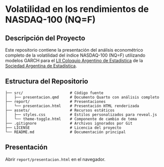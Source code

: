 # Volatilidad en los rendimientos de NASDAQ-100 (NQ=F)

## Descripción del Proyecto

Este repositorio contiene la presentación del análisis econométrico completo de la volatilidad del índice NASDAQ-100 (NQ=F) utilizando modelos GARCH para el [LII Coloquio Argentino de Estadística](https://curso-de-admisi-n-especial-jee-2024--dbulloni.on.websim.ai/#inicio) de la [Sociedad Argentina de Estadística](https://www.s-a-e.org.ar).

## Estructura del Repositorio

```
├── src/                     # Código fuente
│   ├── presentacion.qmd     # Documento Quarto con análisis completo
├── report/                  # Presentaciones
│   └── presentacion.html    # Presentación HTML renderizada
├── assets/                  # Recursos estáticos
│   ├── styles.css           # Estilos personalizados para reveal.js
│   └── theme-toggle.html    # Componente de cambio de tema
├── .gitignore               # Archivos ignorados por Git
├── LICENSE                  # Licencia del proyecto
└── README.md                # Documentación principal
```

## Presentación

Abrir `report/presentacion.html` en el navegador.
